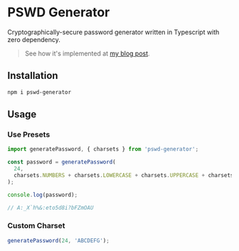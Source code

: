 # PSWD Generator

Cryptographically-secure password generator written in Typescript with zero dependency.

> See how it's implemented at [my blog post](https://nocache.org/p/build-a-cryptographically-secure-password-generator-in-node-js-with-typescript).

## Installation

```sh
npm i pswd-generator
```

## Usage

### Use Presets

```ts
import generatePassword, { charsets } from 'pswd-generator';

const password = generatePassword(
  24,
  charsets.NUMBERS + charsets.LOWERCASE + charsets.UPPERCASE + charsets.SYMBOLS,
);

console.log(password);

// A:_X`h%&:eto5d8i?bFZmOAU
```

### Custom Charset

```ts
generatePassword(24, 'ABCDEFG');
```
